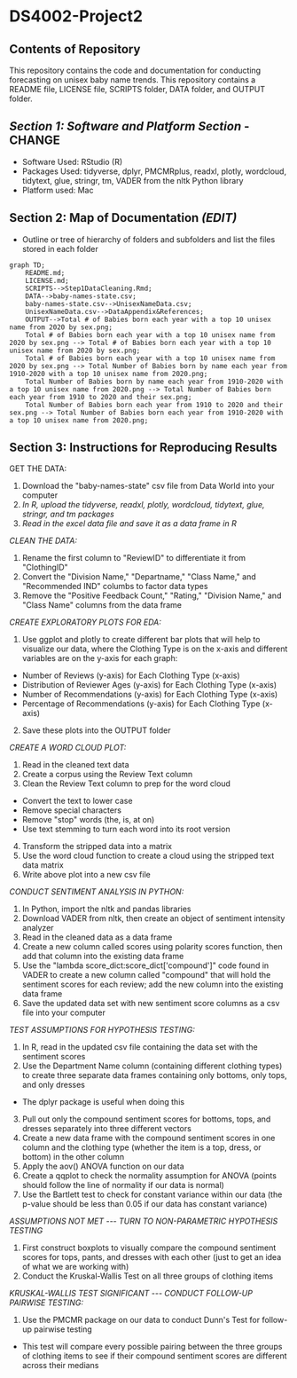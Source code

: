 # DS4002-Project2

## Contents of Repository
This repository contains the code and documentation for conducting forecasting on unisex baby name trends. This repository contains a README file, LICENSE file, SCRIPTS folder, DATA folder, and OUTPUT folder. 

## *Section 1: Software and Platform Section* - CHANGE
- Software Used: RStudio (R)
- Packages Used: tidyverse, dplyr, PMCMRplus, readxl, plotly, wordcloud, tidytext, glue, stringr, tm, VADER from the nltk Python library
- Platform used: Mac

## Section 2: Map of Documentation *(EDIT)*

- Outline or tree of hierarchy of folders and subfolders and list the files stored in each folder
```mermaid
graph TD;
    README.md;
    LICENSE.md;
    SCRIPTS-->Step1DataCleaning.Rmd;
    DATA-->baby-names-state.csv;
    baby-names-state.csv-->UnisexNameData.csv;
    UnisexNameData.csv-->DataAppendix&References;
    OUTPUT-->Total # of Babies born each year with a top 10 unisex name from 2020 by sex.png;
    Total # of Babies born each year with a top 10 unisex name from 2020 by sex.png --> Total # of Babies born each year with a top 10 unisex name from 2020 by sex.png;
    Total # of Babies born each year with a top 10 unisex name from 2020 by sex.png --> Total Number of Babies born by name each year from 1910-2020 with a top 10 unisex name from 2020.png;
    Total Number of Babies born by name each year from 1910-2020 with a top 10 unisex name from 2020.png --> Total Number of Babies born each year from 1910 to 2020 and their sex.png;
    Total Number of Babies born each year from 1910 to 2020 and their sex.png --> Total Number of Babies born each year from 1910-2020 with a top 10 unisex name from 2020.png;
```

## Section 3: Instructions for Reproducing Results

GET THE DATA:
1. Download the "baby-names-state" csv file from Data World into your computer
2. *In R, upload the tidyverse, readxl, plotly, wordcloud, tidytext, glue, stringr, and tm packages*
3. *Read in the excel data file and save it as a data frame in R*

*CLEAN THE DATA:*
1. Rename the first column to "ReviewID" to differentiate it from "ClothingID"
2. Convert the "Division Name," "Departname," "Class Name," and "Recommended IND" columbs to factor data types
3. Remove the "Positive Feedback Count," "Rating," "Division Name," and "Class Name" columns from the data frame

*CREATE EXPLORATORY PLOTS FOR EDA:*
1. Use ggplot and plotly to create different bar plots that will help to visualize our data, where the Clothing Type is on the x-axis and different variables are on the y-axis for each graph:
  - Number of Reviews (y-axis) for Each Clothing Type (x-axis)
  - Distribution of Reviewer Ages (y-axis) for Each Clothing Type (x-axis)
  - Number of Recommendations (y-axis) for Each Clothing Type (x-axis)
  - Percentage of Recommendations (y-axis) for Each Clothing Type (x-axis)
2. Save these plots into the OUTPUT folder

*CREATE A WORD CLOUD PLOT:*
1. Read in the cleaned text data
2. Create a corpus using the Review Text column
3. Clean the Review Text column to prep for the word cloud
  - Convert the text to lower case
  - Remove special characters
  - Remove "stop" words (the, is, at on)
  - Use text stemming to turn each word into its root version
4. Transform the stripped data into a matrix
5. Use the word cloud function to create a cloud using the stripped text data matrix
6. Write above plot into a new csv file

*CONDUCT SENTIMENT ANALYSIS IN PYTHON:*
1. In Python, import the nltk and pandas libraries
2. Download VADER from nltk, then create an object of sentiment intensity analyzer
3. Read in the cleaned data as a data frame
4. Create a new column called scores using polarity scores function, then add that column into the existing data frame
5. Use the "lambda score_dict:score_dict['compound']" code found in VADER to create a new column called "compound" that will hold the sentiment scores for each review; add the new column into the existing data frame
7. Save the updated data set with new sentiment score columns as a csv file into your computer

*TEST ASSUMPTIONS FOR HYPOTHESIS TESTING:*
1. In R, read in the updated csv file containing the data set with the sentiment scores
2. Use the Department Name column (containing different clothing types) to create three separate data frames containing only bottoms, only tops, and only dresses
  - The dplyr package is useful when doing this
3. Pull out only the compound sentiment scores for bottoms, tops, and dresses separately into three different vectors
4. Create a new data frame with the compound sentiment scores in one column and the clothing type (whether the item is a top, dress, or bottom) in the other column
5. Apply the aov() ANOVA function on our data
6. Create a qqplot to check the normality assumption for ANOVA (points should follow the line of normality if our data is normal)
7. Use the Bartlett test to check for constant variance within our data (the p-value should be less than 0.05 if our data has constant variance)

*ASSUMPTIONS NOT MET --- TURN TO NON-PARAMETRIC HYPOTHESIS TESTING*
1. First construct boxplots to visually compare the compound sentiment scores for tops, pants, and dresses with each other (just to get an idea of what we are working with)
2. Conduct the Kruskal-Wallis Test on all three groups of clothing items

*KRUSKAL-WALLIS TEST SIGNIFICANT --- CONDUCT FOLLOW-UP PAIRWISE TESTING:*
1. Use the PMCMR package on our data to conduct Dunn's Test for follow-up pairwise testing
  - This test will compare every possible pairing between the three groups of clothing items to see if their compound sentiment scores are different across their medians



